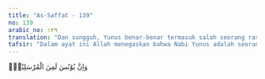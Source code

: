 ```yaml
---
title: "As-Saffat - 139"
no: 139
arabic_no: ١٣٩
translation: "Dan sungguh, Yunus benar-benar termasuk salah seorang rasul,"
tafsir: "Dalam ayat ini Allah menegaskan bahwa Nabi Yunus adalah seorang rasul Allah. Ia diutus ke negeri Niniveh (Nainawa), salah satu kota kerajaan Asyuria di pinggir sungai Tigris (daerah Mosul, Irak sekarang). Ia berusaha menyadarkan kaumnya untuk tidak mempertuhankan berhala, dan mengajak mereka untuk mempercayai dan menyembah Tuhan Yang Maha Esa, yaitu Allah swt, tetapi mereka menentangnya."
---
```


وَاِنَّ يُوْنُسَ لَمِنَ الْمُرْسَلِيْنَۗ 
